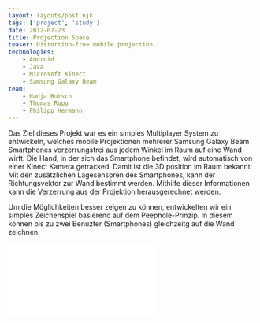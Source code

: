 ```yaml
---
layout: layouts/post.njk
tags: ['project', 'study']
date: 2012-07-23
title: Projection Space
teaser: Distortion-free mobile projection
technologies:
    - Android
    - Java
    - Microsoft Kinect
    - Samsung Galaxy Beam
team:
    - Nadja Rutsch
    - Thomas Rupp
    - Philipp Hermann
---
```

<p>Das Ziel dieses Projekt war es ein simples Multiplayer System zu entwickeln, welches mobile Projektionen mehrerer Samsung Galaxy Beam Smartphones verzerrungsfrei aus jedem Winkel im Raum auf eine Wand wirft. Die Hand, in der sich das Smartphone befindet, wird automatisch von einer Kinect Kamera getracked. Damit ist die 3D position im Raum bekannt. Mit den zusätzlichen Lagesensoren des Smartphones, kann der Richtungsvektor zur Wand bestimmt werden. Mithilfe dieser Informationen kann die Verzerrung aus der Projektion herausgerechnet werden.</p>
<p>Um die Möglichkeiten besser zeigen zu können, entwickelten wir ein simples Zeichenspiel basierend auf dem Peephole-Prinzip. In diesem können bis zu zwei Benuzter (Smartphones) gleichzeitg auf die Wand zeichnen.</p>

<iframe  allow="accelerometer; autoplay; encrypted-media; gyroscope; picture-in-picture"  src="//www.youtube.com/embed/zqoZHQCqoMk" title="presentation-video" frameborder="0" allowfullscreen></iframe>